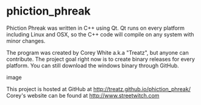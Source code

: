 # phiction_phreak

Phiction Phreak was written in C++ using Qt. Qt runs on every platform including Linux and OSX, so the C++ code will compile on any system with minor changes.

The program was created by Corey White a.k.a "Treatz", but anyone can contribute. The project goal right now is to create binary releases for every platform. You can still download the windows binary through GitHub.

image

This project is hosted at GitHub at http://treatz.github.io/phiction_phreak/
Corey's website can be found at http://www.streetwitch.com
